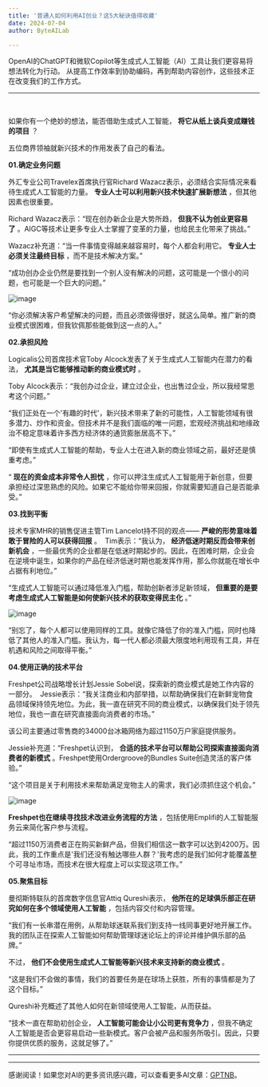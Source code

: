 ```yaml
---
title: '普通人如何利用AI创业？这5大秘诀值得收藏'
date: 2024-07-04
author: ByteAILab

---
```


OpenAI的ChatGPT和微软Copilot等生成式人工智能（AI）工具让我们更容易将想法转化为行动。 从提高工作效率到协助编码，再到帮助内容创作，这些技术正在改变我们的工作方式。

---
 

如果你有一个绝妙的想法，能否借助生成式人工智能， **将它从纸上谈兵变成赚钱的项目** ？ 

五位商界领袖就新兴技术的作用发表了自己的看法。 

**01.确定业务问题**

外汇专业公司Travelex首席执行官Richard Wazacz表示，必须结合实际情况来看待生成式人工智能的力量。 **专业人士可以利用新兴技术快速扩展新想法** ，但其他因素也很重要。 

Richard Wazacz表示：“现在创办新企业是大势所趋， **但我不认为创业更容易了** 。AIGC等技术让更多专业人士掌握了变革的力量，也给民主化带来了挑战。” 

Wazacz补充道：“当一件事情变得越来越容易时，每个人都会利用它。 **专业人士必须关注最终目标** ，而不是技术解决方案。” 

“成功创办企业仍然是要找到一个别人没有解决的问题，这可能是一个很小的问题，也可能是一个巨大的问题。” 

![image](http://www.jesonc.com/Fuwdf9C_idQXgIia13BZbACXWSOd)

“你必须解决客户希望解决的问题，而且必须做得很好，就这么简单。推广新的商业模式很困难，但我钦佩那些能做到这一点的人。” 

**02.承担风险**

Logicalis公司首席技术官Toby Alcock发表了关于生成式人工智能内在潜力的看法， **尤其是当它能够推动新的商业模式时** 。 

Toby Alcock表示：“我创办过企业，建立过企业，也出售过企业，所以我经常思考这个问题。” 

“我们正处在一个'有趣的时代'，新兴技术带来了新的可能性，人工智能领域有很多潜力、炒作和资金。但技术并不是我们面临的唯一问题，宏观经济挑战和地缘政治不稳定意味着许多西方经济体的通货膨胀居高不下。” 

“即使有生成式人工智能的帮助，专业人士在进入新的商业领域之前，最好还是慎重考虑。” 

“ **现在的资金成本非常令人担忧** ，你可以押注生成式人工智能用于新创意，但要承担经过深思熟虑的风险。如果它不能给你带来回报，你就需要知道自己是否能承受。” 

**03.找到平衡**

技术专家MHR的销售促进主管Tim Lancelot持不同的观点—— **严峻的形势意味着敢于冒险的人可以获得回报** 。 
Tim表示：“我认为， **经济低迷时期反而会带来创新机会** ，一些最优秀的企业都是在低迷时期起步的。因此，在困难时期，企业会在逆境中诞生，如果你的产品在经济低迷时期也能发挥作用，那么你就能在增长中占据有利地位。” 

“生成式人工智能可以通过降低准入门槛，帮助创新者涉足新领域， **但重要的是要考虑生成式人工智能是如何使新兴技术的获取变得民主化** 。” 

![image](http://www.jesonc.com/ForXY-O_xLe6HSiAFQVkHEvxYk4s)

“别忘了，每个人都可以使用同样的工具。就像它降低了你的准入门槛，同时也降低了其他人的准入门槛。我认为，每一代人都必须最大限度地利用现有工具，并在机遇和风险之间取得平衡。” 

**04.使用正确的技术平台**

Freshpet公司战略增长计划Jessie Sobel说，探索新的商业模式是她工作内容的一部分。 
Jessie表示：“我关注商业和内部举措，以帮助确保我们在新鲜宠物食品领域保持领先地位。为此，我一直在研究不同的商业模式，以确保我们处于领先地位，我也一直在研究直接面向消费者的市场。” 

该公司主要通过零售商的34000台冰箱网络为超过1150万户家庭提供服务。 

Jessie补充道：“Freshpet认识到， **合适的技术平台可以帮助公司探索直接面向消费者的新模式** 。Freshpet使用Ordergroove的Bundles Suite创造灵活的客户体验。” 

“这个项目是关于利用技术来帮助满足宠物主人的需求，我们必须抓住这个机会。” 

![image](http://www.jesonc.com/FuSxDXBjM9yVMbGVoB3hpOAoUQIp)

**Freshpet也在继续寻找技术改进业务流程的方法** ，包括使用Emplifi的人工智能服务云来简化客户参与流程。 

“超过1150万消费者正在购买新鲜产品，但我们相信这一数字可以达到4200万。因此，我的工作重点是'我们还没有触达哪些人群？'我考虑的是我们如何才能覆盖整个可寻址市场，而技术在很大程度上可以实现这项工作。” 

**05.聚焦目标**

曼彻斯特联队的首席数字信息官Attiq Qureshi表示， **他所在的足球俱乐部正在研究如何在多个领域使用人工智能** ，包括内容交付和内容管理。 

“我们有一长串潜在用例，从帮助球迷联系我们到支持一线同事更好地开展工作。我的团队正在探索人工智能如何帮助管理球迷论坛上的评论并维护俱乐部的品牌。” 

不过， **他们不会使用生成式人工智能等新兴技术来支持新的商业模式** 。 

“这是我们不会做的事情，我们的首要任务是在球场上获胜，所有的事情都是为了这个目标。” 

Qureshi补充概述了其他人如何在新领域使用人工智能，从而获益。 

“技术一直在帮助初创企业， **人工智能可能会让小公司更有竞争力** ，但我不确定人工智能是否会更容易启动一些新模式。客户会被产品和服务所吸引。因此，只要你提供优质的服务，这就足够了。” 
  
---
---
感谢阅读！如果您对AI的更多资讯感兴趣，可以查看更多AI文章：[GPTNB](https://gptnb.com)。